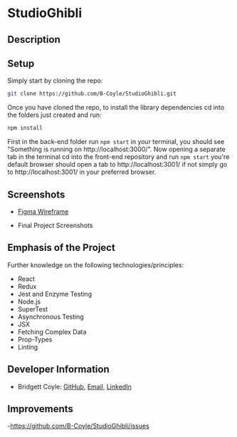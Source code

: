# StudioGhibli


## Description



## Setup

Simply start by cloning the repo:

```bash
git clone https://github.com/B-Coyle/StudioGhibli.git
```

Once you have cloned the repo, to install the library dependencies cd into the folders just created and run:

```bash
npm install
```

First in the back-end folder run `npm start` in your terminal, you should see "Something is running on http://localhost:3000/".  Now opening a separate tab in the terminal cd into the front-end repository and run `npm start` you're default browser should open a tab to http://localhost:3001/ if not simply go to http://localhost:3001/ in your preferred browser.

## Screenshots

  - <a href="https://www.figma.com/file/dmUSn8TF3hkeihdVsHZO6Ggd/Mod3SoloProject?node-id=0%3A1">Figma Wireframe</a>

  - Final Project Screenshots



## Emphasis of the Project

Further knowledge on the following technologies/principles:

- React
- Redux
- Jest and Enzyme Testing
- Node.js
- SuperTest
- Asynchronous Testing
- JSX
- Fetching Complex Data
- Prop-Types
- Linting


## Developer Information

- Bridgett Coyle: [GitHub](https://github.com/B-Coyle), 
                [Email](mailto:bacoyle0409@gmail.com),
                [LinkedIn](https://www.linkedin.com/in/bridgett-coyle-6640bb54/)
                


## Improvements

-https://github.com/B-Coyle/StudioGhibli/issues

